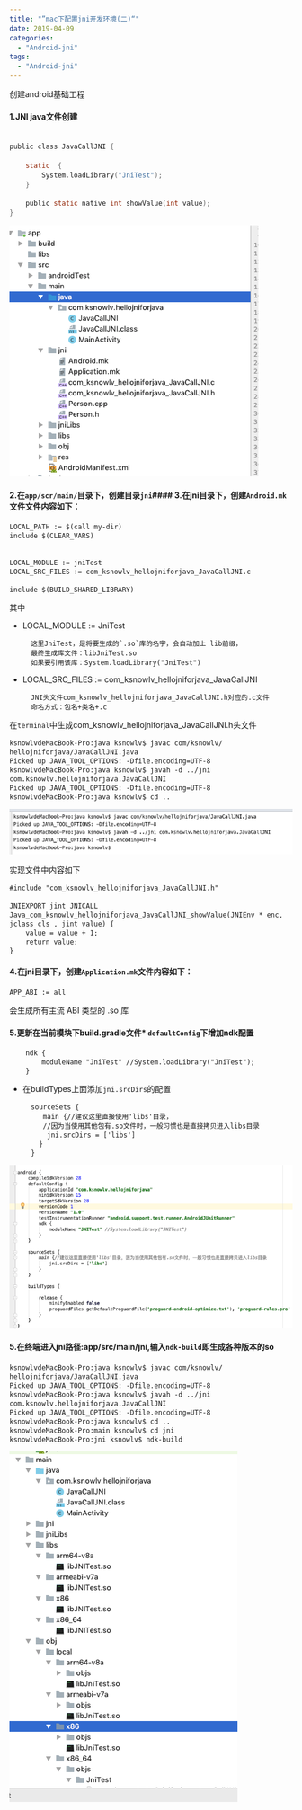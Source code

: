 ```yaml
---
title: "”mac下配置jni开发环境(二)“"
date: 2019-04-09
categories:
  - "Android-jni"
tags:
  - "Android-jni"
---
```

<!--more-->

创建android基础工程

#### 1.JNI java文件创建
```objective-c

public class JavaCallJNI {

    static  {
        System.loadLibrary("JniTest");
    }

    public static native int showValue(int value);
}

```

![image](/images/post/2019-04-09-macxia-pei-zhi-jnikai-fa-huan-jing-er/jni-files.png) 


#### 2.在`app/scr/main/`目录下，创建目录`jni`#### 3.在jni目录下，创建`Android.mk`文件文件内容如下：


	LOCAL_PATH := $(call my-dir)
	include $(CLEAR_VARS)


	LOCAL_MODULE := jniTest
	LOCAL_SRC_FILES := com_ksnowlv_hellojniforjava_JavaCallJNI.c

	include $(BUILD_SHARED_LIBRARY)
	
其中

* LOCAL_MODULE := JniTest 
	
		这里JniTest，是将要生成的`.so`库的名字，会自动加上 lib前缀，
		最终生成库文件：libJniTest.so
		如果要引用该库：System.loadLibrary("JniTest")

* LOCAL_SRC_FILES := com_ksnowlv_hellojniforjava_JavaCallJNI 

		JNI头文件com_ksnowlv_hellojniforjava_JavaCallJNI.h对应的.c文件
		命名方式：包名+类名+.c

在`terminal`中生成com_ksnowlv_hellojniforjava_JavaCallJNI.h头文件

	ksnowlvdeMacBook-Pro:java ksnowlv$ javac com/ksnowlv/	hellojniforjava/JavaCallJNI.java 
	Picked up JAVA_TOOL_OPTIONS: -Dfile.encoding=UTF-8
	ksnowlvdeMacBook-Pro:java ksnowlv$ javah -d ../jni 	com.ksnowlv.hellojniforjava.JavaCallJNI
	Picked up JAVA_TOOL_OPTIONS: -Dfile.encoding=UTF-8
	ksnowlvdeMacBook-Pro:java ksnowlv$ cd ..

![image](/images/post/2019-04-09-macxia-pei-zhi-jnikai-fa-huan-jing-er/jni_header_create.png) 

实现文件中内容如下

	#include "com_ksnowlv_hellojniforjava_JavaCallJNI.h"
	
	JNIEXPORT jint JNICALL 	Java_com_ksnowlv_hellojniforjava_JavaCallJNI_showValue(JNIEnv * enc, jclass cls , jint value) {
		value = value + 1;
    	return value;
  	}
		

#### 4.在jni目录下，创建`Application.mk`文件内容如下：

	APP_ABI := all	
	
会生成所有主流 ABI 类型的 .so 库


#### 5.更新在当前模块下build.gradle文件* `defaultConfig`下增加ndk配置

		ndk {
    		moduleName "JniTest" //System.loadLibrary("JniTest");
		}
	
 
* 在buildTypes上面添加`jni.srcDirs`的配置

    	sourceSets {
           main {//建议这里直接使用'libs'目录，
           //因为当使用其他包有.so文件时，一般习惯也是直接拷贝进入libs目录
            jni.srcDirs = ['libs']
          }
    	}



![image](/images/post/2019-04-09-macxia-pei-zhi-jnikai-fa-huan-jing-er/build-gradle.png) 

#### 5.在终端进入jni路径:app/src/main/jni,输入`ndk-build`即生成各种版本的so
	ksnowlvdeMacBook-Pro:java ksnowlv$ javac com/ksnowlv/	hellojniforjava/JavaCallJNI.java 
	Picked up JAVA_TOOL_OPTIONS: -Dfile.encoding=UTF-8
	ksnowlvdeMacBook-Pro:java ksnowlv$ javah -d ../jni 	com.ksnowlv.hellojniforjava.JavaCallJNI
	Picked up JAVA_TOOL_OPTIONS: -Dfile.encoding=UTF-8
	ksnowlvdeMacBook-Pro:java ksnowlv$ cd ..
	ksnowlvdeMacBook-Pro:main ksnowlv$ cd jni
	ksnowlvdeMacBook-Pro:jni ksnowlv$ ndk-build


![image](/images/post/2019-04-09-macxia-pei-zhi-jnikai-fa-huan-jing-er/so.png) 




